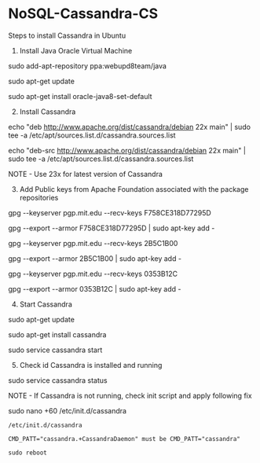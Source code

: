 # NoSQL-Cassandra-CS
Steps to install Cassandra in Ubuntu

1. Install Java Oracle Virtual Machine

  sudo add-apt-repository ppa:webupd8team/java
  
  sudo apt-get update
  
  sudo apt-get install oracle-java8-set-default
  
2. Install Cassandra

  echo "deb http://www.apache.org/dist/cassandra/debian 22x main" | sudo tee -a /etc/apt/sources.list.d/cassandra.sources.list
  
  echo "deb-src http://www.apache.org/dist/cassandra/debian 22x main" | sudo tee -a  /etc/apt/sources.list.d/cassandra.sources.list
  
  NOTE - Use 23x for latest version of Cassandra

3. Add Public keys from Apache Foundation associated with the package repositories

  gpg --keyserver pgp.mit.edu --recv-keys F758CE318D77295D
  
  gpg --export --armor F758CE318D77295D | sudo apt-key add -
  
  gpg --keyserver pgp.mit.edu --recv-keys 2B5C1B00
  
  gpg --export --armor 2B5C1B00 | sudo apt-key add -
  
  gpg --keyserver pgp.mit.edu --recv-keys 0353B12C
  
  gpg --export --armor 0353B12C | sudo apt-key add -
  
4. Start Cassandra

  sudo apt-get update
  
  sudo apt-get install cassandra

  sudo service cassandra start
  
5. Check id Cassandra is installed and running

  sudo service cassandra status
  
  NOTE - If Cassandra is not running, check init script and apply following fix

  sudo nano +60 /etc/init.d/cassandra
  
    /etc/init.d/cassandra
    
    CMD_PATT="cassandra.+CassandraDaemon" must be CMD_PATT="cassandra"
    
    sudo reboot


